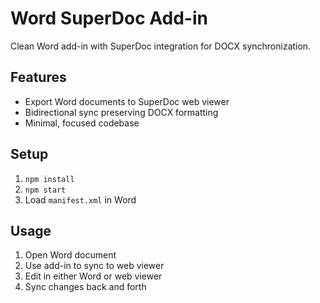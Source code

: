 # Word SuperDoc Add-in

Clean Word add-in with SuperDoc integration for DOCX synchronization.

## Features

- Export Word documents to SuperDoc web viewer
- Bidirectional sync preserving DOCX formatting
- Minimal, focused codebase

## Setup

1. `npm install`
2. `npm start`
3. Load `manifest.xml` in Word

## Usage

1. Open Word document
2. Use add-in to sync to web viewer
3. Edit in either Word or web viewer
4. Sync changes back and forth 